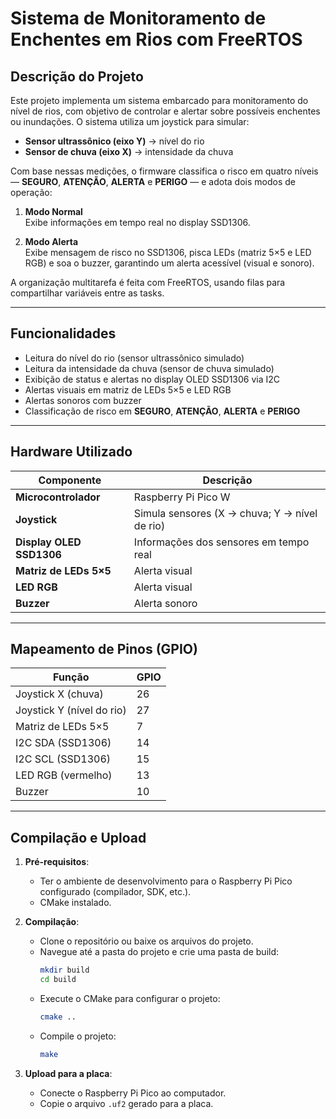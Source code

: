 # Sistema de Monitoramento de Enchentes em Rios com FreeRTOS

## Descrição do Projeto

Este projeto implementa um sistema embarcado para monitoramento do nível de rios, com objetivo de controlar e alertar sobre possíveis enchentes ou inundações. O sistema utiliza um joystick para simular:

- **Sensor ultrassônico (eixo Y)** → nível do rio  
- **Sensor de chuva (eixo X)** → intensidade da chuva  

Com base nessas medições, o firmware classifica o risco em quatro níveis — **SEGURO**, **ATENÇÃO**, **ALERTA** e **PERIGO** — e adota dois modos de operação:

1. **Modo Normal**  
   Exibe informações em tempo real no display SSD1306.

2. **Modo Alerta**  
   Exibe mensagem de risco no SSD1306, pisca LEDs (matriz 5×5 e LED RGB) e soa o buzzer, garantindo um alerta acessível (visual e sonoro).

A organização multitarefa é feita com FreeRTOS, usando filas para compartilhar variáveis entre as tasks.

---

## Funcionalidades

- Leitura do nível do rio (sensor ultrassônico simulado)  
- Leitura da intensidade da chuva (sensor de chuva simulado)  
- Exibição de status e alertas no display OLED SSD1306 via I2C  
- Alertas visuais em matriz de LEDs 5×5 e LED RGB  
- Alertas sonoros com buzzer  
- Classificação de risco em **SEGURO**, **ATENÇÃO**, **ALERTA** e **PERIGO**

---

## Hardware Utilizado

| Componente                  | Descrição                                     |
| --------------------------- | --------------------------------------------- |
| **Microcontrolador**        | Raspberry Pi Pico W                           |
| **Joystick**                | Simula sensores (X → chuva; Y → nível de rio) |
| **Display OLED SSD1306**    | Informações dos sensores em tempo real        |
| **Matriz de LEDs 5×5**      | Alerta visual                                 |
| **LED RGB**                 | Alerta visual                                 |
| **Buzzer**                  | Alerta sonoro                                 |

---

## Mapeamento de Pinos (GPIO)

| Função                      | GPIO |
| --------------------------- | ---- |
| Joystick X (chuva)          | 26   |
| Joystick Y (nível do rio)   | 27   |
| Matriz de LEDs 5×5          | 7    |
| I2C SDA (SSD1306)           | 14   |
| I2C SCL (SSD1306)           | 15   |
| LED RGB (vermelho)          | 13   |
| Buzzer                      | 10   |

---

## Compilação e Upload

1. **Pré-requisitos**:
   - Ter o ambiente de desenvolvimento para o Raspberry Pi Pico configurado (compilador, SDK, etc.).
   - CMake instalado.

2. **Compilação**:
   - Clone o repositório ou baixe os arquivos do projeto.
   - Navegue até a pasta do projeto e crie uma pasta de build:
     ```bash
     mkdir build
     cd build
     ```
   - Execute o CMake para configurar o projeto:
     ```bash
     cmake ..
     ```
   - Compile o projeto:
     ```bash
     make
     ```

3. **Upload para a placa**:
   - Conecte o Raspberry Pi Pico ao computador.
   - Copie o arquivo `.uf2` gerado para a placa.
